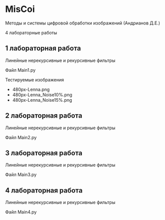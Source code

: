 # MisCoi
Методы и системы цифровой обработки изображений (Андрианов Д.Е.)

4 лабораторные работы

## 1 лабораторная работа
Линейные нерекурсивные и рекурсивные фильтры

Файл Main1.py

Тестируемые изображения 
- 480px-Lenna.png 
- 480px-Lenna_Noise10%.png 
- 480px-Lenna_Noise15%.png

## 2 лабораторная работа
Линейные нерекурсивные и рекурсивные фильтры

Файл Main2.py

## 3 лабораторная работа
Линейные нерекурсивные и рекурсивные фильтры

Файл Main3.py

## 4 лабораторная работа
Линейные нерекурсивные и рекурсивные фильтры

Файл Main4.py
